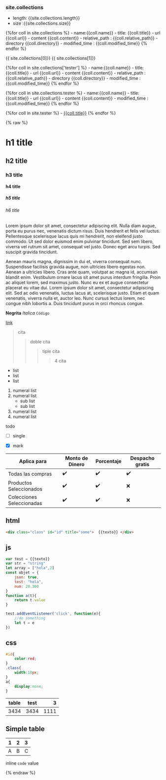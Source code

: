 

### site.collections
- length: {{site.collections.length}} 
- size :{{site.collections.size}}

{%for  coll in site.collections %}
    - name:{{coll.name}}
    - title: {{coll.title}}
    - url {{coll.url}}
    - content {{coll.content}}
    - relative_path : {{coll.relative_path}}
    - directory {{coll.directory}}
    - modified_time : {{coll.modified_time}}
{% endfor %}

{{ site.collections[0]}}
{{ site.collections[1]}}

{%for  coll in site.collections['tester'] %}
    - name:{{coll.name}}
    - title: {{coll.title}}
    - url {{coll.url}}
    - content {{coll.content}}
    - relative_path : {{coll.relative_path}}
    - directory {{coll.directory}}
    - modified_time : {{coll.modified_time}}
{% endfor %}

{%for  coll in site.collections.tester %}
    - name:{{coll.name}}
    - title: {{coll.title}}
    - url {{coll.url}}
    - content {{coll.content}}
    - modified_time : {{coll.modified_time}}
{% endfor %}

{%for  coll in site.tester %}
    - [{{coll.title}}]({{coll.url}})
{% endfor %}




{% raw %}

# h1 title
## h2 title
### h3 title
#### h4 title
##### h5 title
###### h6 title

Lorem ipsum dolor sit amet, consectetur adipiscing elit. Nulla diam augue, porta eu purus nec, venenatis dictum risus. Duis hendrerit et felis vel luctus. Pellentesque scelerisque lacus quis mi hendrerit, non eleifend justo commodo. Ut sed dolor euismod enim pulvinar tincidunt. Sed sem libero, viverra vel rutrum sit amet, consequat vel justo. Donec eget arcu turpis. Sed suscipit gravida tincidunt.

Aenean mauris magna, dignissim in dui et, viverra consequat nunc. Suspendisse facilisis gravida augue, non ultricies libero egestas non. Aenean a ultricies libero. Cras ante quam, volutpat ac magna id, accumsan blandit enim. Vestibulum ornare lacus sit amet purus interdum fringilla. Proin ac aliquet lorem, sed maximus justo. Nunc eu ex et augue consectetur placerat eu vitae dui. Lorem ipsum dolor sit amet, consectetur adipiscing elit. Sed ac odio venenatis, luctus lacus at, scelerisque justo. Etiam et quam venenatis, viverra nulla et, auctor leo. Nunc cursus lectus lorem, nec congue nibh lobortis a. Duis tincidunt purus in orci rhoncus congue.


**Negrita**
_Italica_
`Código`

[link](link)


> cita 
>> doble cita 
>>> tiple cita 
>>>> 4 cita

- list
- list
- list

1. numeral list
2. numeral list
    - sub list
    - sub list
3. numeral list
4. numeral list

todo
- [ ] single
- [X] mark


| Aplica para               | Monto de Dinero    | Porcentaje         | Despacho gratis    |
| ------------------------- | ------------------ | ------------------ | ------------------ |
| Todas las compras         | :heavy_check_mark: | :heavy_check_mark: | :heavy_check_mark: |
| Productos Seleccionados   | :heavy_check_mark: | :heavy_check_mark: | :x:                |
| Colecciones Seleccionadas | :heavy_check_mark: | :heavy_check_mark: | :x:                |






## html

```html
<div class="class" id="id" title="some">  {{texto}} </div>

```
## js
```js
var test = {{texto}} 
var str = "string"
let array = ["hola",2]
const objet = {
    json: true,
    test: "hola",
    num: 20.300
}
function a(t){
    return t.value
}

test.addEventListener('click', function(e){
    //do something
    let t = e
})
```

## css
```css
#id{
    color:red;
}
.class{
    width:10px;
}
a{
    display:none;
}
```

| table | test  | 3 | 
| ---- |:-----:| --:|
| 3434 | 3434 | 1111|

## Simple table 

 1 | 2 | 3
 --: | :--: | :--
 A | B | C


inline `code` value

{% endraw %}